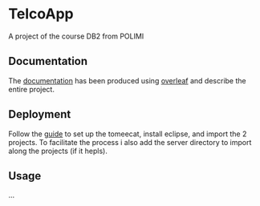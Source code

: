 # TelcoApp
 A project of the course DB2 from POLIMI
## Documentation
 The [documentation](docs/DB2presentation.pdf) has been produced using [overleaf](https://www.overleaf.com/project/628b5b626d2a03d1af670c3c) and describe the entire project.
## Deployment
 Follow the [guide](docs/DB2_SoftwareInstallationGuide_v4.pdf) to set up the tomeecat, install eclipse, and import the 2 projects. To facilitate the process i also add the server directory to import along the projects (if it hepls).
## Usage
 ...
